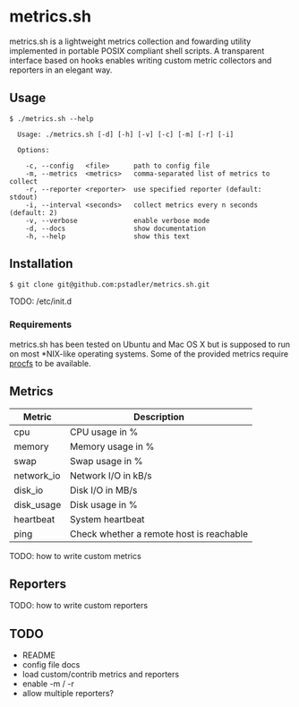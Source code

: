 # metrics.sh

metrics.sh is a lightweight metrics collection and fowarding utility implemented in portable POSIX compliant shell scripts. A transparent interface based on hooks enables writing custom metric collectors and reporters in an elegant way.

## Usage

```
$ ./metrics.sh --help

  Usage: ./metrics.sh [-d] [-h] [-v] [-c] [-m] [-r] [-i]

  Options:

    -c, --config   <file>      path to config file
    -m, --metrics  <metrics>   comma-separated list of metrics to collect
    -r, --reporter <reporter>  use specified reporter (default: stdout)
    -i, --interval <seconds>   collect metrics every n seconds (default: 2)
    -v, --verbose              enable verbose mode
    -d, --docs                 show documentation
    -h, --help                 show this text
```

## Installation

```bash
$ git clone git@github.com:pstadler/metrics.sh.git
```

TODO: /etc/init.d

### Requirements

metrics.sh has been tested on Ubuntu and Mac OS X but is supposed to run on most *NIX-like operating systems. Some of the provided metrics require [procfs](http://en.wikipedia.org/wiki/Procfs) to be available.

## Metrics

Metric        | Description
------------- | -------------
cpu           | CPU usage in %
memory        | Memory usage in %
swap          | Swap usage in %
network_io    | Network I/O in kB/s
disk_io       | Disk I/O in MB/s
disk_usage    | Disk usage in %
heartbeat     | System heartbeat
ping          | Check whether a remote host is reachable

TODO: how to write custom metrics

## Reporters

TODO: how to write custom reporters

## TODO

- README
- config file docs
- load custom/contrib metrics and reporters
- enable -m <alias> / -r <alias>
- allow multiple reporters?